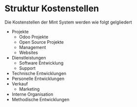 # Struktur Kostenstellen

Die Kostenstellen der Mint System werden wie folgt gelgliedert

* Projekte
	* Odoo Projekte
	* Open Source Projekte
	* Management
	* Websites
* Dienstleistungen
	* Software Entwicklung
	* Support
* Technische Entwicklungen
* Personelle Entwicklungen
* Verkauf
	* Marketing
* Interne Organisation
* Methodische Entwicklungen
